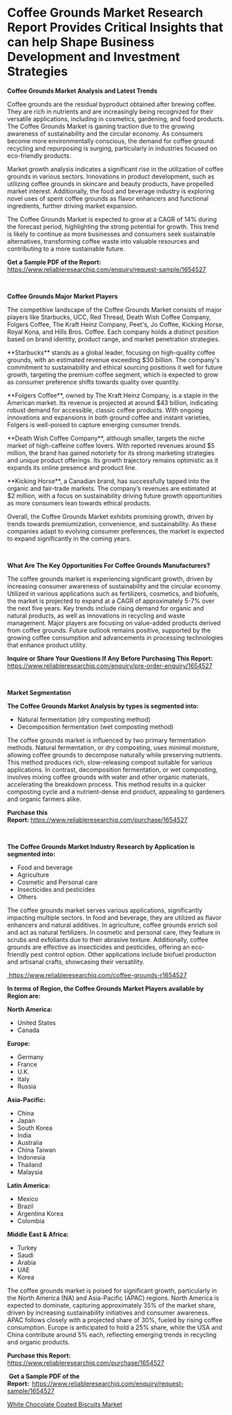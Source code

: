 <p><h1>Coffee Grounds Market Research Report Provides Critical Insights that can help Shape Business Development and Investment Strategies</h1></p><p><strong>Coffee Grounds Market Analysis and Latest Trends</strong></p>
<p><p>Coffee grounds are the residual byproduct obtained after brewing coffee. They are rich in nutrients and are increasingly being recognized for their versatile applications, including in cosmetics, gardening, and food products. The Coffee Grounds Market is gaining traction due to the growing awareness of sustainability and the circular economy. As consumers become more environmentally conscious, the demand for coffee ground recycling and repurposing is surging, particularly in industries focused on eco-friendly products.</p><p>Market growth analysis indicates a significant rise in the utilization of coffee grounds in various sectors. Innovations in product development, such as utilizing coffee grounds in skincare and beauty products, have propelled market interest. Additionally, the food and beverage industry is exploring novel uses of spent coffee grounds as flavor enhancers and functional ingredients, further driving market expansion.</p><p>The Coffee Grounds Market is expected to grow at a CAGR of 14% during the forecast period, highlighting the strong potential for growth. This trend is likely to continue as more businesses and consumers seek sustainable alternatives, transforming coffee waste into valuable resources and contributing to a more sustainable future.</p></p>
<p><strong>Get a Sample PDF of the Report:&nbsp;</strong> <a href="https://www.reliableresearchiq.com/enquiry/request-sample/1654527?utm_campaign=2171&utm_medium=2&utm_source=Github&utm_content=ia&utm_term=14022025&utm_id=coffee-grounds">https://www.reliableresearchiq.com/enquiry/request-sample/1654527</a></p>
<p>&nbsp;</p>
<p><strong>Coffee Grounds Major Market Players</strong></p>
<p><p>The competitive landscape of the Coffee Grounds Market consists of major players like Starbucks, UCC, Red Thread, Death Wish Coffee Company, Folgers Coffee, The Kraft Heinz Company, Peet's, Jo Coffee, Kicking Horse, Royal Kona, and Hills Bros. Coffee. Each company holds a distinct position based on brand identity, product range, and market penetration strategies.</p><p>**Starbucks** stands as a global leader, focusing on high-quality coffee grounds, with an estimated revenue exceeding $30 billion. The company's commitment to sustainability and ethical sourcing positions it well for future growth, targeting the premium coffee segment, which is expected to grow as consumer preference shifts towards quality over quantity.</p><p>**Folgers Coffee**, owned by The Kraft Heinz Company, is a staple in the American market. Its revenue is projected at around $43 billion, indicating robust demand for accessible, classic coffee products. With ongoing innovations and expansions in both ground coffee and instant varieties, Folgers is well-poised to capture emerging consumer trends.</p><p>**Death Wish Coffee Company**, although smaller, targets the niche market of high-caffeine coffee lovers. With reported revenues around $5 million, the brand has gained notoriety for its strong marketing strategies and unique product offerings. Its growth trajectory remains optimistic as it expands its online presence and product line.</p><p>**Kicking Horse**, a Canadian brand, has successfully tapped into the organic and fair-trade markets. The company’s revenues are estimated at $2 million, with a focus on sustainability driving future growth opportunities as more consumers lean towards ethical products.</p><p>Overall, the Coffee Grounds Market exhibits promising growth, driven by trends towards premiumization, convenience, and sustainability. As these companies adapt to evolving consumer preferences, the market is expected to expand significantly in the coming years.</p></p>
<p>&nbsp;</p>
<p><strong>What Are The Key Opportunities For Coffee Grounds Manufacturers?</strong></p>
<p><p>The coffee grounds market is experiencing significant growth, driven by increasing consumer awareness of sustainability and the circular economy. Utilized in various applications such as fertilizers, cosmetics, and biofuels, the market is projected to expand at a CAGR of approximately 5-7% over the next five years. Key trends include rising demand for organic and natural products, as well as innovations in recycling and waste management. Major players are focusing on value-added products derived from coffee grounds. Future outlook remains positive, supported by the growing coffee consumption and advancements in processing technologies that enhance product utility.</p></p>
<p><strong>Inquire or Share Your Questions If Any Before Purchasing This Report:</strong> <a href="https://www.reliableresearchiq.com/enquiry/pre-order-enquiry/1654527?utm_campaign=2171&utm_medium=2&utm_source=Github&utm_content=ia&utm_term=14022025&utm_id=coffee-grounds">https://www.reliableresearchiq.com/enquiry/pre-order-enquiry/1654527</a></p>
<p>&nbsp;</p>
<p><strong>Market Segmentation</strong></p>
<p><strong>The Coffee Grounds Market Analysis by types is segmented into:</strong></p>
<p><ul><li>Natural fermentation (dry composting method)</li><li>Decomposition fermentation (wet composting method)</li></ul></p>
<p><p>The coffee grounds market is influenced by two primary fermentation methods. Natural fermentation, or dry composting, uses minimal moisture, allowing coffee grounds to decompose naturally while preserving nutrients. This method produces rich, slow-releasing compost suitable for various applications. In contrast, decomposition fermentation, or wet composting, involves mixing coffee grounds with water and other organic materials, accelerating the breakdown process. This method results in a quicker composting cycle and a nutrient-dense end product, appealing to gardeners and organic farmers alike.</p></p>
<p><strong>Purchase this Report:&nbsp;</strong><a href="https://www.reliableresearchiq.com/purchase/1654527?utm_campaign=2171&utm_medium=2&utm_source=Github&utm_content=ia&utm_term=14022025&utm_id=coffee-grounds">https://www.reliableresearchiq.com/purchase/1654527</a></p>
<p>&nbsp;</p>
<p><strong>The Coffee Grounds Market Industry Research by Application is segmented into:</strong></p>
<p><ul><li>Food and beverage</li><li>Agriculture</li><li>Cosmetic and Personal care</li><li>Insecticides and pesticides</li><li>Others</li></ul></p>
<p><p>The coffee grounds market serves various applications, significantly impacting multiple sectors. In food and beverage, they are utilized as flavor enhancers and natural additives. In agriculture, coffee grounds enrich soil and act as natural fertilizers. In cosmetic and personal care, they feature in scrubs and exfoliants due to their abrasive texture. Additionally, coffee grounds are effective as insecticides and pesticides, offering an eco-friendly pest control option. Other applications include biofuel production and artisanal crafts, showcasing their versatility.</p></p>
<p><a href="https://www.reliableresearchiq.com/coffee-grounds-r1654527?utm_campaign=2171&utm_medium=2&utm_source=Github&utm_content=ia&utm_term=14022025&utm_id=coffee-grounds">&nbsp;https://www.reliableresearchiq.com/coffee-grounds-r1654527</a></p>
<p><strong>In terms of Region, the Coffee Grounds Market Players available by Region are:</strong></p>
<p>
    <p> <strong> North America: </strong>
        <ul>
            <li>United States</li>
            <li>Canada</li>
        </ul>
        </p> 
    <p> <strong> Europe: </strong>
        <ul>
            <li>Germany</li>
            <li>France</li>
            <li>U.K.</li>
            <li>Italy</li>
            <li>Russia</li>
        </ul>
        </p> 
    <p> <strong> Asia-Pacific: </strong>
        <ul>
            <li>China</li>
            <li>Japan</li>
            <li>South Korea</li>
            <li>India</li>
            <li>Australia</li>
            <li>China Taiwan</li>
            <li>Indonesia</li>
            <li>Thailand</li>
            <li>Malaysia</li>
        </ul>
        </p> 
    <p> <strong> Latin America: </strong>
        <ul>
            <li>Mexico</li>
            <li>Brazil</li>
            <li>Argentina Korea</li>
            <li>Colombia</li>
        </ul>
        </p> 
    <p> <strong> Middle East & Africa: </strong>
        <ul>
            <li>Turkey</li>
            <li>Saudi</li>
            <li>Arabia</li>
            <li>UAE</li>
            <li>Korea</li>
        </ul>
    </p>
    </p>
<p><p>The coffee grounds market is poised for significant growth, particularly in the North America (NA) and Asia-Pacific (APAC) regions. North America is expected to dominate, capturing approximately 35% of the market share, driven by increasing sustainability initiatives and consumer awareness. APAC follows closely with a projected share of 30%, fueled by rising coffee consumption. Europe is anticipated to hold a 25% share, while the USA and China contribute around 5% each, reflecting emerging trends in recycling and organic products.</p></p>
<p><strong>Purchase this Report: </strong><a href="https://www.reliableresearchiq.com/purchase/1654527?utm_campaign=2171&utm_medium=2&utm_source=Github&utm_content=ia&utm_term=14022025&utm_id=coffee-grounds">https://www.reliableresearchiq.com/purchase/1654527</a></p>
<p>&nbsp;<strong>Get a Sample PDF of the Report:&nbsp;&nbsp;</strong><a href="https://www.reliableresearchiq.com/enquiry/request-sample/1654527?utm_campaign=2171&utm_medium=2&utm_source=Github&utm_content=ia&utm_term=14022025&utm_id=coffee-grounds">https://www.reliableresearchiq.com/enquiry/request-sample/1654527</a></p>
<p><strong></strong></p>
<p><p><a href="https://github.com/JubayerMia832/Market-Research-Report-List-1/blob/main/white-chocolate-coated-biscuits-market.md?utm_campaign=2171&utm_medium=2&utm_source=Github&utm_content=ia&utm_term=14022025&utm_id=coffee-grounds">White Chocolate Coated Biscuits Market</a></p></p>